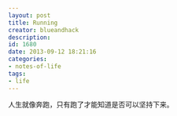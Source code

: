 ```yaml
---
layout: post
title: Running
creator: blueandhack
description: 
id: 1680
date: 2013-09-12 18:21:16
categories: 
- notes-of-life
tags:
- life
---
```


人生就像奔跑，只有跑了才能知道是否可以坚持下来。